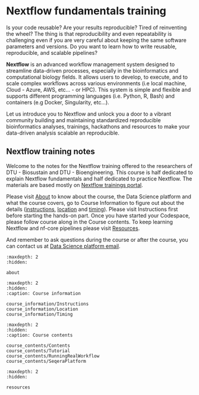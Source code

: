 # **Nextflow fundamentals training**

Is your code reusable? Are your results reproducible? Tired of reinventing the wheel? The thing is that reproducibility and even repeatability is challenging even if you are very careful about keeping the same software parameters and versions. Do you want to learn how to write reusable, reproducible, and scalable pipelines?

**Nextflow** is an advanced workflow management system designed to streamline data-driven processes, especially in the bioinformatics and computational biology fields. It allows users to develop, to execute, and to scale complex workflows across various environments (i.e local machine, Cloud - Azure, AWS, etc... - or HPC). This system is simple and flexible and supports different programming languages (i.e. Python, R, Bash) and containers (e.g Docker, Singularity, etc...).

Let us introduce you to Nextflow and unlock you a door to a vibrant community building and maintaining standardized reproducible bioinformatics analyses, trainings, hackathons and resources to make your data-driven analysis scalable an reproducible.

## Nextflow training notes

Welcome to the notes for the Nextflow training offered to the researchers of DTU - Biosustain and DTU - Bioengineering. This course is half dedicated to explain Nextflow fundamentals and half dedicated to practice Nextflow. The materials are based mostly on [Nextflow trainings portal](https://training.nextflow.io/). 

Please visit [About](https://biosustain.github.io/dsp_nextflow_training/about.html) to know about the course, the Data Science platform and what the course covers, go to Course Information to figure out about the details ([instructions](https://biosustain.github.io/dsp_nextflow_training/course_information/Instructions.html), [location](https://biosustain.github.io/dsp_nextflow_training/course_information/Location.html) and [timing](https://biosustain.github.io/dsp_nextflow_training/course_information/Timing.html)). Please visit Instructions first before starting the hands-on part. Once you have started your Codespace, please follow course along in the Course contents. To keep learning Nextflow and nf-core pipelines please visit [Resources](https://biosustain.github.io/dsp_nextflow_training/resources.html).

And remember to ask questions during the course or after the course, you can contact us at [Data Science platform email](mailto:datascience@biosustain.dtu.dk).

```{toctree}
:maxdepth: 2
:hidden:

about
```

```{toctree}
:maxdepth: 2
:hidden:
:caption: Course information

course_information/Instructions
course_information/Location
course_information/Timing
```

```{toctree}
:maxdepth: 2
:hidden:
:caption: Course contents

course_contents/Contents
course_contents/Tutorial
course_contents/RunningRealWorkflow
course_contents/SeqeraPlatform
```

```{toctree}
:maxdepth: 2
:hidden:

resources
```